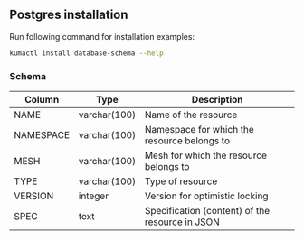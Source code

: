 ## Postgres installation

Run following command for installation examples:
```bash
kumactl install database-schema --help
```

### Schema

| Column    |      Type     |  Description                                    |
|-----------|---------------|-------------------------------------------------|
| NAME      |  varchar(100) | Name of the resource                            |
| NAMESPACE |  varchar(100) | Namespace for which the resource belongs to     |
| MESH      |  varchar(100) | Mesh for which the resource belongs to          |
| TYPE      |  varchar(100) | Type of resource                                |
| VERSION   |  integer      | Version for optimistic locking                  |
| SPEC      |  text         | Specification (content) of the resource in JSON |